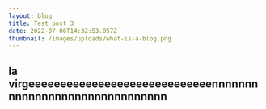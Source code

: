 ```yaml
---
layout: blog
title: Test post 3
date: 2022-07-06T14:32:53.057Z
thumbnail: /images/uploads/what-is-a-blog.png
---
```

## la virgeeeeeeeeeeeeeeeeeeeeeeeeeeeeennnnnnnnnnnnnnnnnnnnnnnnnnnnnnn